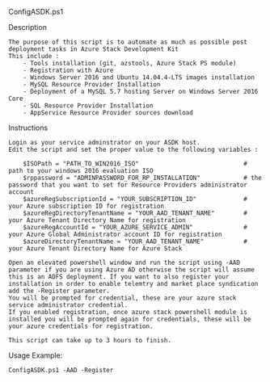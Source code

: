 ConfigASDK.ps1

Description

    The purpose of this script is to automate as much as possible post deployment tasks in Azure Stack Development Kit
    This include :
        - Tools installation (git, azstools, Azure Stack PS module)
        - Registration with Azure
        - Windows Server 2016 and Ubuntu 14.04.4-LTS images installation
        - MySQL Resource Provider Installation
        - Deployment of a MySQL 5.7 hosting Server on Windows Server 2016 Core
        - SQL Resource Provider Installation
        - AppService Resource Provider sources download

Instructions

	Login as your service adminstrator on your ASDK host.
	Edit the script and set the proper value to the following variables :
	
		$ISOPath = "PATH_TO_WIN2016_ISO"                             # path to your windows 2016 evaluation ISO
		$rppassword = "ADMINPASSWORD_FOR_RP_INSTALLATION"            # the password that you want to set for Resource Providers administrator account
		$azureRegSubscriptionId = "YOUR_SUBSCRIPTION_ID"             # your Azure subscription ID for registration
		$azureRegDirectoryTenantName = "YOUR_AAD_TENANT_NAME"        # your Azure Tenant Directory Name for registration
		$azureRegAccountId = "YOUR_AZURE_SERVICE_ADMIN"              # your Azure Global Administrator account ID for registration
		$azureDirectoryTenantName = "YOUR_AAD_TENANT_NAME"           # your Azure Tenant Directory Name for Azure Stack 
		
	Open an elevated powershell window and run the script using -AAD parameter if you are using Azure AD otherwise the script will assume this is an ADFS deployment. If you want to also register your installation in order to enable telemtry and market place syndication add the -Register parameter.
	You will be prompted for credential, these are your azure stack service administrator credential.
	If you enabled registration, once azure stack powershell module is installed you will be prompted again for credentials, these will be your azure credentials for registration.
	
	This script can take up to 3 hours to finish.
	
Usage Example:

	ConfigASDK.ps1 -AAD -Register